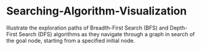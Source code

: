 # Searching-Algorithm-Visualization
Illustrate the exploration paths of Breadth-First Search (BFS) and Depth-First Search (DFS) algorithms as they navigate through a graph in search of the goal node, starting from a specified initial node. 
